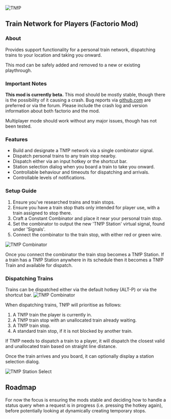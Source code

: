 ![TNfP](https://leehuk.github.io/factorio-tnfp/docs/images/tnfp-logo.png)
## Train Network for Players (Factorio Mod)

### About
Provides support functionality for a personal train network, dispatching trains to your location and
taking you onward.

This mod can be safely added and removed to a new or existing playthrough.

### Important Notes
**This mod is currently beta.**  This mod should be mostly stable, though there is the possibility of it
causing a crash.  Bug reports via [github.com](https://github.com/leehuk/factorio-tnfp/) are preferred or
via the forum.  Please include the crash log and version information about both factorio and the mod.

Multiplayer mode should work without any major issues, though has not been tested.

### Features
* Build and designate a TNfP network via a single combinator signal.
* Dispatch personal trains to any train stop nearby.
* Dispatch either via an input hotkey or the shortcut bar.
* Station selection dialog when you board a train to take you onward.
* Controllable behaviour and timeouts for dispatching and arrivals.
* Controllable levels of notifications.

### Setup Guide
1. Ensure you've researched trains and train stops.
1. Ensure you have a train stop thats only intended for player use, with a train assigned to stop there.
1. Craft a Constant Combinator and place it near your personal train stop.
1. Set the combinator to output the new 'TNfP Station' virtual signal, found under 'Signals'.
1. Connect the combinator to the train stop, with either red or green wire.

![TNfP Combinator](https://leehuk.github.io/factorio-tnfp/docs/images/tnfp-screenshot-combinator.jpg)

Once you connect the combinator the train stop becomes a TNfP Station.  If a train has a TNfP Station
anywhere in its schedule then it becomes a TNfP Train and available for dispatch.

### Dispatching Trains

Trains can be dispatched either via the default hotkey (ALT-P) or via the shortcut bar.
![TNfP Combinator](https://leehuk.github.io/factorio-tnfp/docs/images/tnfp-screenshot-shortcutbar.jpg)

When dispatching trains, TNfP will prioritise as follows:
1. A TNfP train the player is currently in.
1. A TNfP train stop with an unallocated train already waiting.
1. A TNfP train stop.
1. A standard train stop, if it is not blocked by another train.

If TNfP needs to dispatch a train to a player, it will dispatch the closest valid and unallocated train
based on straight line distance.

Once the train arrives and you board, it can optionally display a station selection dialog.

![TNfP Station Select](https://leehuk.github.io/factorio-tnfp/docs/images/tnfp-screenshot-stationselect.jpg)

## Roadmap
For now the focus is ensuring the mods stable and deciding how to handle a status query when a request is in
progress (i.e. pressing the hotkey again), before potentially looking at dynamically creating temporary stops.